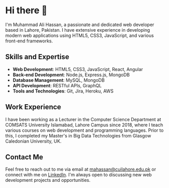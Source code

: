 
# Hi there 👋

I'm Muhammad Ali Hassan, a passionate and dedicated web developer based in Lahore, Pakistan. I have extensive experience in developing modern web applications using HTML5, CSS3, JavaScript, and various front-end frameworks.

## Skills and Expertise

- **Web Development**: HTML5, CSS3, JavaScript, React, Angular
- **Back-end Development**: Node.js, Express.js, MongoDB
- **Database Management**: MySQL, MongoDB
- **API Development**: RESTful APIs, GraphQL
- **Tools and Technologies**: Git, Jira, Heroku, AWS

## Work Experience

I have been working as a Lecturer in the Computer Science Department at COMSATS University Islamabad, Lahore Campus since 2018, where I teach various courses on web development and programming languages. Prior to this, I completed my Master's in Big Data Technologies from Glasgow Caledonian University, UK.

## Contact Me

Feel free to reach out to me via email at mahassan@cuilahore.edu.pk or connect with me on [LinkedIn](https://www.linkedin.com/in/mhassa204/). I'm always open to discussing new web development projects and opportunities.

<!--
**mhassa204/mhassa204** is a ✨ _special_ ✨ repository because its `README.md` (this file) appears on your GitHub profile.

Here are some ideas to get you started:

- 🔭 I’m currently working on ...
- 🌱 I’m currently learning ...
- 👯 I’m looking to collaborate on ...
- 🤔 I’m looking for help with ...
- 💬 Ask me about ...
- 📫 How to reach me: ...
- 😄 Pronouns: ...
- ⚡ Fun fact: ...
-->
